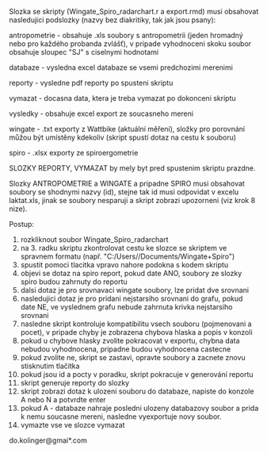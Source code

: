 Slozka se skripty (Wingate_Spiro_radarchart.r a export.rmd) musi obsahovat nasledujici podslozky (nazvy bez diakritiky, tak jak jsou psany):

antropometrie - obsahuje .xls soubory s antropometrii (jeden hromadný nebo pro každého probanda zvlášť), v pripade vyhodnoceni skoku soubor obsahuje sloupec "SJ" s ciselnymi hodnotami

databaze - vysledna excel databaze se vsemi predchozimi merenimi

reporty - vysledne pdf reporty po spusteni skriptu

vymazat - docasna data, ktera je treba vymazat po dokonceni skriptu

vysledky - obsahuje excel export ze soucasneho mereni

wingate - .txt exporty z Wattbike (aktuální měření), složky pro porovnání můžou být umístěny kdekoliv (skript spustí dotaz na cestu k souboru)

spiro - .xlsx exporty ze spiroergometrie


SLOZKY REPORTY, VYMAZAT by mely byt pred spustenim skriptu prazdne. 

Slozky ANTROPOMETRIE a WINGATE a pripadne SPIRO musi obsahovat soubory se shodnymi nazvy (id), stejne tak id musi odpovidat v excelu laktat.xls, jinak se soubory nesparuji
a skript zobrazi upozorneni (viz krok 8 nize).

Postup:
1) rozkliknout soubor Wingate_Spiro_radarchart
2) na 3. radku skriptu zkontrolovat cestu ke slozce se skriptem ve spravnem formatu (např. "C:/Users/<Uzivatel>/Documents/Wingate+Spiro")
3) spustit pomoci tlacitka <source> vpravo nahore podokna s kodem skriptu
4) objevi se dotaz na spiro report, pokud date ANO, soubory ze slozky spiro budou zahrnuty do reportu
5) dalsi dotaz je pro srovnavaci wingate soubory, lze pridat dve srovnani
6) nasledujici dotaz je pro pridani nejstarsiho srovnani do grafu, pokud date NE, ve vyslednem grafu nebude zahrnuta krivka nejstarsiho srovnani
7) nasledne skript kontroluje kompatibilitu vsech souboru (pojmenovani a pocet), v pripade chyby je zobrazena chybova hlaska a popis v konzoli 
8) pokud u chybove hlasky zvolite pokracovat v exportu, chybna data nebudou vyhodnocena, pripadne budou vyhodnocena castecne
9) pokud zvolite ne, skript se zastavi, opravte soubory a zacnete znovu stisknutim tlačítka <source>
7) pokud jsou id a pocty v poradku, skript pokracuje v generování reportu
10) skript generuje reporty do slozky <reporty>
11) skript zobrazi dotaz k ulozeni souboru do databaze, napiste do konzole A nebo N a potvrdte enter
12) pokud A - databaze nahraje posledni ulozeny databazovy soubor a prida k nemu soucasne mereni, nasledne vyexportuje novy soubor. 
13) vymazte vse ve slozce vymazat

do.kolinger@gmai*.com



